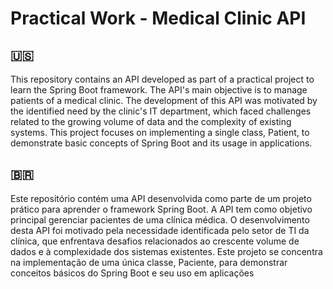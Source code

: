 # Practical Work - Medical Clinic API

## 🇺🇸

This repository contains an API developed as part of a practical project to learn the Spring Boot framework. The API's main objective is to manage patients of a medical clinic. The development of this API was motivated by the identified need by the clinic's IT department, which faced challenges related to the growing volume of data and the complexity of existing systems. This project focuses on implementing a single class, Patient, to demonstrate basic concepts of Spring Boot and its usage in applications.

## 🇧🇷

Este repositório contém uma API desenvolvida como parte de um projeto prático para aprender o framework Spring Boot. A API tem como objetivo principal gerenciar pacientes de uma clínica médica. O desenvolvimento desta API foi motivado pela necessidade identificada pelo setor de TI da clínica, que enfrentava desafios relacionados ao crescente volume de dados e à complexidade dos sistemas existentes. Este projeto se concentra na implementação de uma única classe, Paciente, para demonstrar conceitos básicos do Spring Boot e seu uso em aplicações
